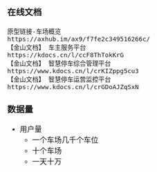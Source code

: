 <span  style="font-family: Simsun,serif; font-size: 17px; ">

### 在线文档

~~~
原型链接-车场概览
https://axhub.im/ax9/f7fe2c349516266c/
【金山文档】 车主服务平台
https://kdocs.cn/l/ccF8ThTokKrG
【金山文档】 智慧停车综合管理平台
https://www.kdocs.cn/l/crKIZppg5cu3
【金山文档】 智慧停车运营监控平台
https://www.kdocs.cn/l/crGDoAJZqSxN
~~~

### 数据量

- 用户量
    - 一个车场几千个车位
    - 十个车场
    - 一天十万

</span>